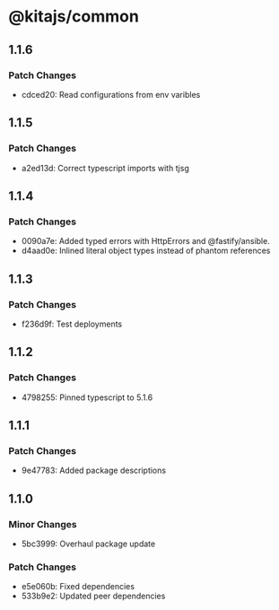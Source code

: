 # @kitajs/common

## 1.1.6

### Patch Changes

- cdced20: Read configurations from env varibles

## 1.1.5

### Patch Changes

- a2ed13d: Correct typescript imports with tjsg

## 1.1.4

### Patch Changes

- 0090a7e: Added typed errors with HttpErrors and @fastify/ansible.
- d4aad0e: Inlined literal object types instead of phantom references

## 1.1.3

### Patch Changes

- f236d9f: Test deployments

## 1.1.2

### Patch Changes

- 4798255: Pinned typescript to 5.1.6

## 1.1.1

### Patch Changes

- 9e47783: Added package descriptions

## 1.1.0

### Minor Changes

- 5bc3999: Overhaul package update

### Patch Changes

- e5e060b: Fixed dependencies
- 533b9e2: Updated peer dependencies
